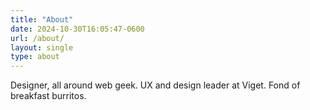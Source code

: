 ```yaml
---
title: "About"
date: 2024-10-30T16:05:47-0600
url: /about/
layout: single
type: about
---
```


Designer, all around web geek. UX and design leader at Viget. Fond of breakfast burritos.